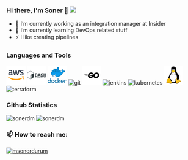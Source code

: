 ### Hi there, I'm Soner 👋 ![](https://komarev.com/ghpvc/?username=sonerdm&color=orange&&style=flat)


- 🔭 I’m currently working as an integration manager at Insider
- 🌱 I’m currently learning DevOps related stuff
- ⚡ I like creating pipelines  

### Languages and Tools
<p align="left"><img src="https://github.com/github/explore/raw/main/topics/aws/aws.png" alt="aws" width="50" height="50"/> <img src="https://github.com/github/explore/raw/main/topics/bash/bash.png" alt="bash" width="50" height="50"/> <img src="https://github.com/github/explore/raw/main/topics/docker/docker.png" alt="docker" width="50" height="50"/> <img src="https://www.vectorlogo.zone/logos/git-scm/git-scm-icon.svg" alt="git" width="50" height="50"/> <img src="https://github.com/github/explore/raw/main/topics/go/go.png" alt="go" width="50" height="50"/> <img src="https://www.vectorlogo.zone/logos/jenkins/jenkins-icon.svg" alt="jenkins" width="50" height="50"/> <img src="https://www.vectorlogo.zone/logos/kubernetes/kubernetes-icon.svg" alt="kubernetes" width="50" height="50"/> <img src="https://github.com/github/explore/raw/main/topics/linux/linux.png" alt="linux" width="50" height="50"/> <img src="https://camo.githubusercontent.com/d13e208052a3e9d83243cd804635e60e4a238c43a86ce1bc6aea249c39c67709/68747470733a2f2f7777772e766563746f726c6f676f2e7a6f6e652f6c6f676f732f7465727261666f726d696f2f7465727261666f726d696f2d617232312e737667" alt="terraform" width="60" height="40"/> <img   
</p>
  
### Github Statistics
<p align="left">
<img  src="https://github-readme-stats.vercel.app/api?username=sonerdm&show_icons=true&theme=radical" alt="sonerdm" width="400" height="180" />
<img src="https://github-readme-stats.vercel.app/api/top-langs/?username=sonerdm&layout=compact&hide=html&theme=radical" width="350" height="170"" alt="sonerdm"/>
</p>

### 📫 How to reach me:

<a href="https://www.linkedin.com/in/msonerdurum" target="blank"><img align="center" src="https://img.shields.io/badge/linkedin-%230077B5.svg?&style=for-the-badge&logo=linkedin&logoColor=white" alt="msonerdurum" /></a>
